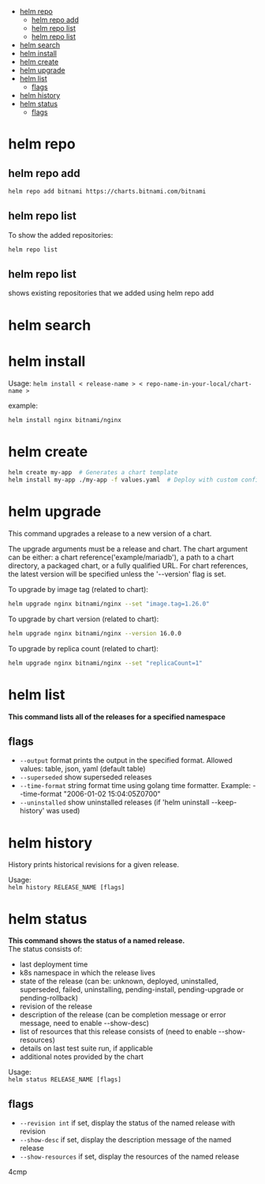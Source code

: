 
- [helm repo](#helm-repo)
  - [helm repo add](#helm-repo-add)
  - [helm repo list](#helm-repo-list)
  - [helm repo list](#helm-repo-list-1)
- [helm search](#helm-search)
- [helm install](#helm-install)
- [helm create](#helm-create)
- [helm upgrade](#helm-upgrade)
- [helm list](#helm-list)
  - [flags](#flags)
- [helm history](#helm-history)
- [helm status](#helm-status)
  - [flags](#flags-1)


# helm repo

## helm repo add  
  
```sh
helm repo add bitnami https://charts.bitnami.com/bitnami 
```

## helm repo list  
  
To show the added repositories:  
```sh
helm repo list
```

## helm repo list

shows existing repositories that we added using helm repo add

# helm search
# helm install

Usage: `helm install < release-name > < repo-name-in-your-local/chart-name >`  

example: 
```sh  
helm install nginx bitnami/nginx 
```  

# helm create

```sh
helm create my-app  # Generates a chart template  
helm install my-app ./my-app -f values.yaml  # Deploy with custom configs
```

# helm upgrade

This command upgrades a release to a new version of a chart.

The upgrade arguments must be a release and chart. The chart
argument can be either: a chart reference('example/mariadb'), a path to a chart directory,
a packaged chart, or a fully qualified URL. For chart references, the latest
version will be specified unless the '--version' flag is set.  

To upgrade by image tag (related to chart):
```sh
helm upgrade nginx bitnami/nginx --set "image.tag=1.26.0"
```  
To upgrade by chart version (related to chart):
```sh
helm upgrade nginx bitnami/nginx --version 16.0.0  
```
To upgrade by replica count (related to chart):
```sh
helm upgrade nginx bitnami/nginx --set "replicaCount=1"  
```  

# helm list

**This command lists all of the releases for a specified namespace**  

## flags

- `--output` format        prints the output in the specified format. Allowed values: table, json, yaml (default table)  
- `--superseded`           show superseded releases  
- `--time-format` string   format time using golang time formatter. Example: --time-format "2006-01-02 15:04:05Z0700"  
- `--uninstalled`          show uninstalled releases (if 'helm uninstall --keep-history' was used)  

# helm history  

History prints historical revisions for a given release.  
  
Usage:  
  `helm history RELEASE_NAME [flags]`  

# helm status

**This command shows the status of a named release.**  
The status consists of:  
- last deployment time
- k8s namespace in which the release lives
- state of the release (can be: unknown, deployed, uninstalled, superseded, failed, uninstalling, pending-install, pending-upgrade or pending-rollback)
- revision of the release
- description of the release (can be completion message or error message, need to enable --show-desc)
- list of resources that this release consists of (need to enable --show-resources)
- details on last test suite run, if applicable
- additional notes provided by the chart

Usage:  
  `helm status RELEASE_NAME [flags]`  

## flags  
- `--revision int`     if set, display the status of the named release with revision
- `--show-desc`        if set, display the description message of the named release
- `--show-resources`   if set, display the resources of the named release


4cmp